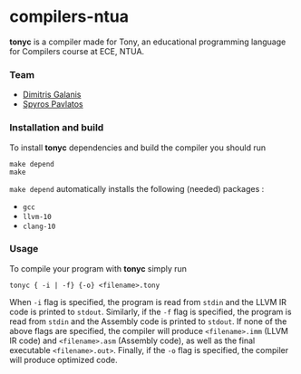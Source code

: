 # compilers-ntua

**tonyc** is a compiler made for Tony, an educational programming language for Compilers course at ECE, NTUA.

### Team
 * [Dimitris Galanis](https://github.com/DominusTea)
 * [Spyros Pavlatos](https://github.com/spyrospav)

### Installation and build

To install **tonyc** dependencies and build the compiler you should run

```
make depend
make
```

`make depend` automatically installs the following (needed) packages :
  * `gcc`
  * `llvm-10`
  * `clang-10`

### Usage

To compile your program with **tonyc** simply run

```
tonyc { -i | -f} {-o} <filename>.tony
```

When `-i` flag is specified, the program is read from `stdin` and the LLVM IR code is printed to `stdout`. Similarly, if the `-f` flag is specified, the program is read from `stdin` and the Assembly code is printed to `stdout`. If none of the above flags are specified, the compiler will produce `<filename>.imm` (LLVM IR code) and `<filename>.asm` (Assembly code), as well as the final executable `<filename>.out>`. Finally, if the `-o` flag is specified, the compiler will produce optimized code.
